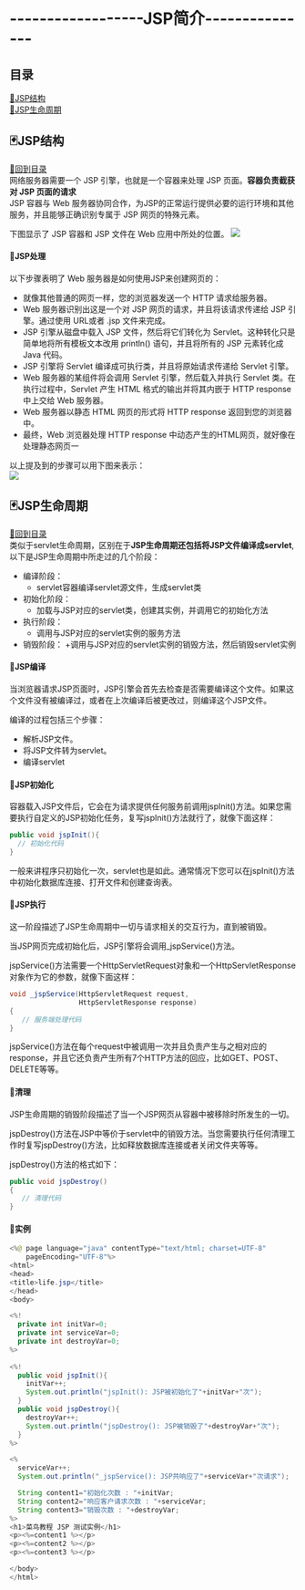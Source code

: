# ------------------JSP简介---------------
<p id="title"></p>

## 目录
<a href="#p1">:dart:JSP结构</a><br>
<a href="#p2">:dart:JSP生命周期</a><br>

<p id="p1"></p>

## :black_joker:JSP结构
<a href="#title">:flower_playing_cards:回到目录</a><br>
网络服务器需要一个 JSP 引擎，也就是一个容器来处理 JSP 页面。**容器负责截获对 JSP 页面的请求**<br>
JSP 容器与 Web 服务器协同合作，为JSP的正常运行提供必要的运行环境和其他服务，并且能够正确识别专属于 JSP 网页的特殊元素。

下图显示了 JSP 容器和 JSP 文件在 Web 应用中所处的位置。
<img src="img"/>
#### :memo:JSP处理
以下步骤表明了 Web 服务器是如何使用JSP来创建网页的：

+ 就像其他普通的网页一样，您的浏览器发送一个 HTTP 请求给服务器。
+ Web 服务器识别出这是一个对 JSP 网页的请求，并且将该请求传递给 JSP 引擎。通过使用 URL或者 .jsp 文件来完成。
+ JSP 引擎从磁盘中载入 JSP 文件，然后将它们转化为 Servlet。这种转化只是简单地将所有模板文本改用 println() 语句，并且将所有的 JSP 元素转化成 Java 代码。
+ JSP 引擎将 Servlet 编译成可执行类，并且将原始请求传递给 Servlet 引擎。
+ Web 服务器的某组件将会调用 Servlet 引擎，然后载入并执行 Servlet 类。在执行过程中，Servlet 产生 HTML 格式的输出并将其内嵌于 HTTP response 中上交给 Web 服务器。
+ Web 服务器以静态 HTML 网页的形式将 HTTP response 返回到您的浏览器中。
+ 最终，Web 浏览器处理 HTTP response 中动态产生的HTML网页，就好像在处理静态网页一

以上提及到的步骤可以用下图来表示：<br>
<img src="img/">
<p id="p2"></p>

## :black_joker:JSP生命周期
<a href="#title">:flower_playing_cards:回到目录</a><br>
类似于servlet生命周期，区别在于**JSP生命周期还包括将JSP文件编译成servlet**,以下是JSP生命周期中所走过的几个阶段：
+ 编译阶段：
   + servlet容器编译servlet源文件，生成servlet类
+ 初始化阶段：
   + 加载与JSP对应的servlet类，创建其实例，并调用它的初始化方法
+ 执行阶段：
   + 调用与JSP对应的servlet实例的服务方法
+ 销毁阶段：
   +调用与JSP对应的servlet实例的销毁方法，然后销毁servlet实例
#### :memo:JSP编译
当浏览器请求JSP页面时，JSP引擎会首先去检查是否需要编译这个文件。如果这个文件没有被编译过，或者在上次编译后被更改过，则编译这个JSP文件。

编译的过程包括三个步骤：

+ 解析JSP文件。
+ 将JSP文件转为servlet。
+ 编译servlet
#### :memo:JSP初始化
容器载入JSP文件后，它会在为请求提供任何服务前调用jspInit()方法。如果您需要执行自定义的JSP初始化任务，复写jspInit()方法就行了，就像下面这样：
```Java
public void jspInit(){
  // 初始化代码
}
```
一般来讲程序只初始化一次，servlet也是如此。通常情况下您可以在jspInit()方法中初始化数据库连接、打开文件和创建查询表。
#### :memo:JSP执行
这一阶段描述了JSP生命周期中一切与请求相关的交互行为，直到被销毁。

当JSP网页完成初始化后，JSP引擎将会调用_jspService()方法。

 jspService()方法需要一个HttpServletRequest对象和一个HttpServletResponse对象作为它的参数，就像下面这样：
```Java
void _jspService(HttpServletRequest request,
                 HttpServletResponse response)
{
   // 服务端处理代码
}
```
jspService()方法在每个request中被调用一次并且负责产生与之相对应的response，并且它还负责产生所有7个HTTP方法的回应，比如GET、POST、DELETE等等。
#### :memo:清理
JSP生命周期的销毁阶段描述了当一个JSP网页从容器中被移除时所发生的一切。

jspDestroy()方法在JSP中等价于servlet中的销毁方法。当您需要执行任何清理工作时复写jspDestroy()方法，比如释放数据库连接或者关闭文件夹等等。

jspDestroy()方法的格式如下：
```java
public void jspDestroy()
{
   // 清理代码
}
```
#### :memo:实例
```Java
<%@ page language="java" contentType="text/html; charset=UTF-8"
    pageEncoding="UTF-8"%>
<html>
<head>
<title>life.jsp</title>
</head>
<body>

<%! 
  private int initVar=0;
  private int serviceVar=0;
  private int destroyVar=0;
%>
  
<%!
  public void jspInit(){
    initVar++;
    System.out.println("jspInit(): JSP被初始化了"+initVar+"次");
  }
  public void jspDestroy(){
    destroyVar++;
    System.out.println("jspDestroy(): JSP被销毁了"+destroyVar+"次");
  }
%>

<%
  serviceVar++;
  System.out.println("_jspService(): JSP共响应了"+serviceVar+"次请求");

  String content1="初始化次数 : "+initVar;
  String content2="响应客户请求次数 : "+serviceVar;
  String content3="销毁次数 : "+destroyVar;
%>
<h1>菜鸟教程 JSP 测试实例</h1>
<p><%=content1 %></p>
<p><%=content2 %></p>
<p><%=content3 %></p>

</body>
</html>
```
